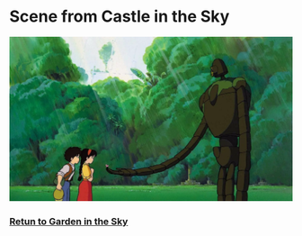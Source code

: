 # Scene from Castle in the Sky
![Robot film](childreninsky.webp)

### [Retun to Garden in the Sky]()
